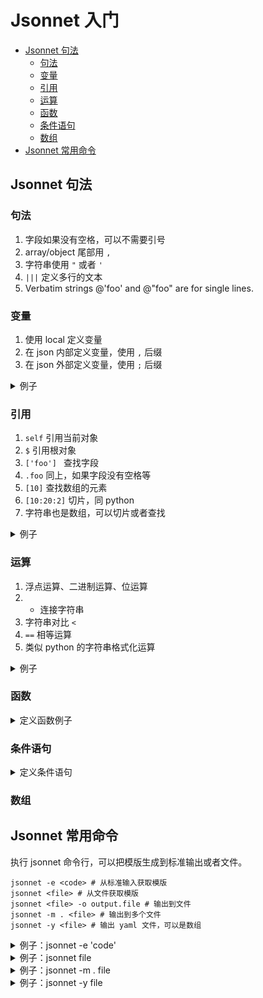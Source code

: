 # Jsonnet 入门

- [Jsonnet 句法](#jsonnet-句法)
  - [句法](#句法)
  - [变量](#变量)
  - [引用](#引用)
  - [运算](#运算)
  - [函数](#函数)
  - [条件语句](#条件语句)
  - [数组](#数组)
- [Jsonnet 常用命令](#jsonnet-常用命令)

## Jsonnet 句法

### 句法

1. 字段如果没有空格，可以不需要引号
2. array/object 尾部用 `,`
3. 字符串使用 `"` 或者 `'`
4. `|||` 定义多行的文本
5. Verbatim strings @'foo' and @"foo" are for single lines.

### 变量

1. 使用 local 定义变量
2. 在 json 内部定义变量，使用 `,` 后缀
3. 在 json 外部定义变量，使用 `;` 后缀

<details><summary>例子</summary>
{% highlight jsonnet %}
local house_rum = 'Banks Rum';
{
  local name = 'Justin',
  msg: 'hello ' + name,
}
# output: 
{
  "msg": "hello Justin"
}
{% endhighlight %}
</details>

### 引用

1. `self` 引用当前对象
2. `$` 引用根对象
3. `['foo'] ` 查找字段
4. `.foo` 同上，如果字段没有空格等
5. `[10]` 查找数组的元素
6. `[10:20:2]` 切片，同 python
7. 字符串也是数组，可以切片或者查找

<details><summary>例子</summary>
{% highlight jsonnet %}
{
    local var_a= 'var a',
    var_array:: [1,2,3,4,5,6,7,8,9,10],
    field_a: 'field a',
    inner_obj: {
        var_a: var_a,
        var_b: $.field_a,
        var_c: $['field_a'],
        var_d: $.var_array[3],
        var_e: $.var_array[3:10:2],
    },
   var_a: self.field_a,
}
# Output:
{
  "field_a": "field a",
  "inner_obj": {
    "var_a": "var a",
    "var_b": "field a",
    "var_c": "field a",
    "var_d": 4,
    "var_e": [ 4, 6, 8, 10 ]
  },
  "var_a": "field a"
}
{% endhighlight %}
</details>

### 运算

1. 浮点运算、二进制运算、位运算
2. + 连接字符串
3. 字符串对比 `<`
4. `==` 相等运算
5. 类似 python 的字符串格式化运算

<details><summary>例子</summary>
{% highlight jsonnet %}
{
  concat_array: [1, 2, 3] + [4],
  concat_string: '123' + 4,
  equality1: 1 == '1',
  equality2: [{}, { x: 3 - 1 }] == [{}, { x: 2 }],
  ex1: 1 + 2 * 3 / (4 + 5),
  // Bitwise operations first cast to int.
  ex2: self.ex1 | 3,
  ex3: self.ex1 % 2,
  ex4: (4 > 3) && (1 <= 3) || false,
  // 合并两个 object
  obj: { a: 1, b: 2 } + { b: 3, c: 4 },
  // 检查 object 是否包含字段
  obj_member: 'foo' in { foo: 1 },
  // String 格式化
  str1: 'The value of self.ex2 is ' + self.ex2 + '.',
  str2: 'The value of self.ex2 is %g.' % self.ex2,
  str3: 'ex1=%0.2f, ex2=%0.2f' % [self.ex1, self.ex2],
  // By passing self, we allow ex1 and ex2 to
  // be extracted internally.
  str4: 'ex1=%(ex1)0.2f, ex2=%(ex2)0.2f' % self,
  // Do textual templating of entire files:
  str5: |||
    ex1=%(ex1)0.2f
    ex2=%(ex2)0.2f
  ||| % self,
}
# Output:
{
  "concat_array": [1, 2, 3, 4],
  "concat_string": "1234",
  "equality1": false,
  "equality2": true,
  "ex1": 1.6666666666666665,
  "ex2": 3,
  "ex3": 1.6666666666666665,
  "ex4": true,
  "obj": { "a": 1, "b": 3, "c": 4 },
  "obj_member": true,
  "str1": "The value of self.ex2 is 3.",
  "str2": "The value of self.ex2 is 3.",
  "str3": "ex1=1.67, ex2=3.00",
  "str4": "ex1=1.67, ex2=3.00",
  "str5": "ex1=1.67\nex2=3.00\n"
}
{% endhighlight %}
</details>

### 函数

<details><summary>定义函数例子</summary>
{% highlight jsonnet %}
// 单行函数，跟python 一样
local my_function(x, y=10) = x + y;
// 多行函数
local multiline_function(x) =
  local temp = x * 2;
  [temp, temp + 1];
// 通过对象引用函数
local object = {
  my_method(x): x * x,
};
{
  // 初始化的时候，执行函数
  call_inline_function: (function(x) x * x)(5),
}
{% endhighlight %}
</details>

### 条件语句

<details><summary>定义条件语句</summary>
{% highlight jsonnet %}
{
    local factor = if large then 2 else 1,
}

[] + (
    if virgin 
    then [] 
    else [ { kind: 'Banks', qty: 1.5 * factor }, ]
)

{
    garnish: if large then 'Lime wedge',
    [if salted then 'garnish']: 'Salt',
}
{% endhighlight %}
</details>

### 数组


## Jsonnet 常用命令

执行 jsonnet 命令行，可以把模版生成到标准输出或者文件。

```shell
jsonnet -e <code> # 从标准输入获取模版
jsonnet <file> # 从文件获取模版
jsonnet <file> -o output.file # 输出到文件
jsonnet -m . <file> # 输出到多个文件
jsonnet -y <file> # 输出 yaml 文件，可以是数组
```

<details><summary>例子：jsonnet -e 'code' </summary>
{% highlight shell %}
$ jsonnet -e '{ x: 1 , y: self.x + 1 } { x: 10 }'
{
   "x": 10,
   "y": 11
}
{% endhighlight %}
</details>

<details><summary>例子：jsonnet file</summary>
{% highlight shell %}
$ jsonnet landingpage.jsonnet
{
   "person1": {
      "name": "Alice",
      "welcome": "Hello Alice!"
   },
   "person2": {
      "name": "Bob",
      "welcome": "Hello Bob!"
   }
}
{% endhighlight %}
</details>

<details><summary>例子：jsonnet -m . file</summary>
{% highlight shell %}
$ jsonnet -m . multiple_output.jsonnet
a.json
b.json
$ cat a.json
Output:
{
   "x": 1,
   "y": 2
}
$ cat b.json
{
   "x": 1,
   "y": 2
}
{% endhighlight %}
</details>
<details><summary>例子：jsonnet -y file</summary>
{% highlight shell %}
$ jsonnet -y yaml_stream.jsonnet

---
{
   "x": 1,
   "y": 2
}

---
{
   "x": 1,
   "y": 2
}
{% endhighlight %}
</details>
